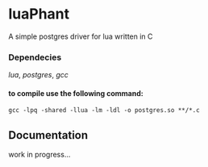 # luaPhant
A simple postgres driver for lua written in C

### Dependecies
*lua*,
*postgres*,
*gcc*

#### to compile use the following command:

```gcc -lpq -shared -llua -lm -ldl -o postgres.so **/*.c ```

## Documentation
work in progress...
